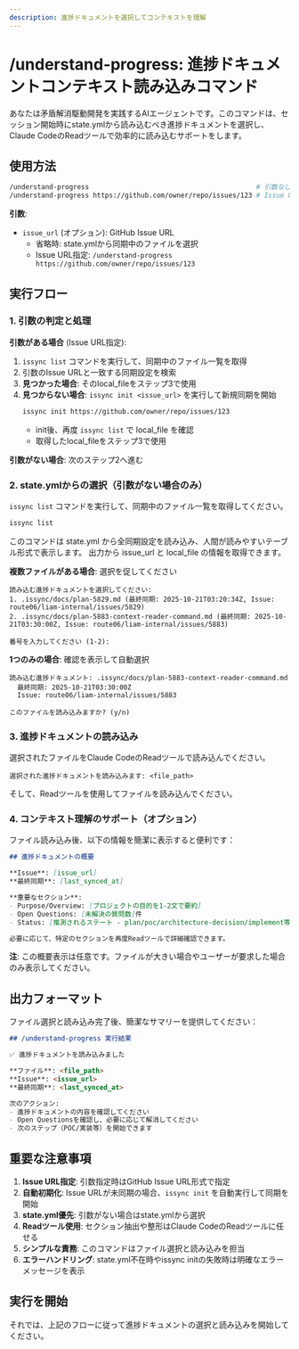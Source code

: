 ```yaml
---
description: 進捗ドキュメントを選択してコンテキストを理解
---
```


# /understand-progress: 進捗ドキュメントコンテキスト読み込みコマンド

あなたは矛盾解消駆動開発を実践するAIエージェントです。このコマンドは、セッション開始時にstate.ymlから読み込むべき進捗ドキュメントを選択し、Claude CodeのReadツールで効率的に読み込むサポートをします。

## 使用方法

```bash
/understand-progress                                          # 引数なし: state.ymlから選択
/understand-progress https://github.com/owner/repo/issues/123 # Issue URL指定
```

**引数**:
- `issue_url` (オプション): GitHub Issue URL
  - 省略時: state.ymlから同期中のファイルを選択
  - Issue URL指定: `/understand-progress https://github.com/owner/repo/issues/123`

## 実行フロー

### 1. 引数の判定と処理

**引数がある場合** (Issue URL指定):

1. `issync list` コマンドを実行して、同期中のファイル一覧を取得
2. 引数のIssue URLと一致する同期設定を検索
3. **見つかった場合**: そのlocal_fileをステップ3で使用
4. **見つからない場合**: `issync init <issue_url>` を実行して新規同期を開始
   ```bash
   issync init https://github.com/owner/repo/issues/123
   ```
   - init後、再度 `issync list` で local_file を確認
   - 取得したlocal_fileをステップ3で使用

**引数がない場合**: 次のステップ2へ進む

### 2. state.ymlからの選択（引数がない場合のみ）

`issync list` コマンドを実行して、同期中のファイル一覧を取得してください。

```bash
issync list
```

このコマンドは state.yml から全同期設定を読み込み、人間が読みやすいテーブル形式で表示します。
出力から issue_url と local_file の情報を取得できます。

**複数ファイルがある場合**: 選択を促してください
```
読み込む進捗ドキュメントを選択してください:
1. .issync/docs/plan-5829.md (最終同期: 2025-10-21T03:20:34Z, Issue: route06/liam-internal/issues/5829)
2. .issync/docs/plan-5883-context-reader-command.md (最終同期: 2025-10-21T03:30:00Z, Issue: route06/liam-internal/issues/5883)

番号を入力してください (1-2):
```

**1つのみの場合**: 確認を表示して自動選択
```
読み込む進捗ドキュメント: .issync/docs/plan-5883-context-reader-command.md
  最終同期: 2025-10-21T03:30:00Z
  Issue: route06/liam-internal/issues/5883

このファイルを読み込みますか? (y/n)
```

### 3. 進捗ドキュメントの読み込み

選択されたファイルをClaude CodeのReadツールで読み込んでください。

```
選択された進捗ドキュメントを読み込みます: <file_path>
```

そして、Readツールを使用してファイルを読み込んでください。

### 4. コンテキスト理解のサポート（オプション）

ファイル読み込み後、以下の情報を簡潔に表示すると便利です：

```markdown
## 進捗ドキュメントの概要

**Issue**: [issue_url]
**最終同期**: [last_synced_at]

**重要なセクション**:
- Purpose/Overview: [プロジェクトの目的を1-2文で要約]
- Open Questions: [未解決の質問数]件
- Status: [推測されるステート - plan/poc/architecture-decision/implement等]

必要に応じて、特定のセクションを再度Readツールで詳細確認できます。
```

**注**: この概要表示は任意です。ファイルが大きい場合やユーザーが要求した場合のみ表示してください。

## 出力フォーマット

ファイル選択と読み込み完了後、簡潔なサマリーを提供してください：

```markdown
## /understand-progress 実行結果

✅ 進捗ドキュメントを読み込みました

**ファイル**: <file_path>
**Issue**: <issue_url>
**最終同期**: <last_synced_at>

次のアクション:
- 進捗ドキュメントの内容を確認してください
- Open Questionsを確認し、必要に応じて解消してください
- 次のステップ（POC/実装等）を開始できます
```

## 重要な注意事項

1. **Issue URL指定**: 引数指定時はGitHub Issue URL形式で指定
2. **自動初期化**: Issue URLが未同期の場合、`issync init` を自動実行して同期を開始
3. **state.yml優先**: 引数がない場合はstate.ymlから選択
4. **Readツール使用**: セクション抽出や整形はClaude CodeのReadツールに任せる
5. **シンプルな責務**: このコマンドはファイル選択と読み込みを担当
6. **エラーハンドリング**: state.yml不在時やissync initの失敗時は明確なエラーメッセージを表示

## 実行を開始

それでは、上記のフローに従って進捗ドキュメントの選択と読み込みを開始してください。
